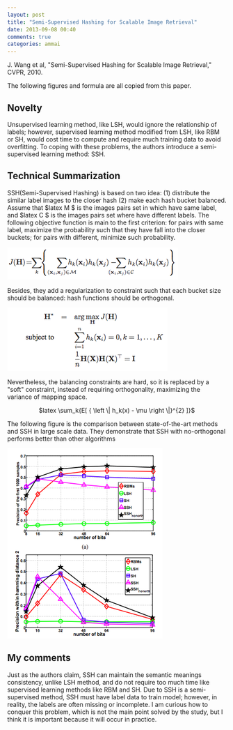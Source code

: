 ```yaml
---
layout: post
title: "Semi-Supervised Hashing for Scalable Image Retrieval"
date: 2013-09-08 00:40
comments: true
categories: ammai
---
```

J\. Wang et al, "Semi-Supervised Hashing for Scalable Image Retrieval," CVPR, 2010.

The following figures and formula are all copied from this paper.

## Novelty

Unsupervised learning method, like LSH, would ignore the relationship of labels; however, supervised learning method modified from LSH, like RBM or SH, would cost time to compute and require much training data to avoid overfitting. To coping with these problems, the authors introduce a semi-supervised learning method: SSH.

## Technical Summarization

SSH(Semi-Supervised Hashing) is based on two idea: (1) distribute the similar label images to the closer hash (2) make each hash bucket balanced. Assume that $latex M $ is the images pairs set in which have same label, and $latex C $ is the images pairs set where have different labels. The following objective function is main to the first criterion: for pairs with same label, maximize the probability such that they have fall into the closer buckets; for pairs with different, minimize such probability.

![03different](/images/ammai/03/different.png)

Besides, they add a regularization to constraint such that each bucket size should be balanced: hash functions should be orthogonal.

![balance_constraint](/images/ammai/03/balance_constraint.png)

Nevertheless, the balancing constraints are hard, so it is replaced by a "soft" constraint, instead of requiring orthogonality, maximizing the variance of mapping space.

<p style="text-align: center;">$latex \sum_k{E[ { \left \| h_k(x) - \mu \right \|}^{2} ]}$</p>

The following figure is the comparison between state-of-the-art methods and SSH in large scale data. They demonstrate that SSH with no-orthogonal performs better than other algorithms

![w4_result](/images/ammai/03/w4_result.png)

## My comments

Just as the authors claim, SSH can maintain the semantic meanings consistency, unlike LSH method, and do not require too much time like supervised learning methods like RBM and SH. Due to SSH is a semi-supervised method, SSH must have label data to train model; however, in reality, the labels are often missing or incomplete. I am curious how to conquer this problem, which is not the main point solved by the study, but I think it is important because it will occur in practice.